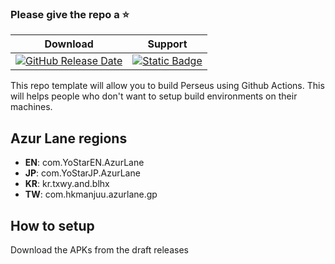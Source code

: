 ### Please give the repo a :star:

| Download | Support |
|-------|------|
| [![GitHub Release Date](https://img.shields.io/github/release-date/Alisa-Mikhailovna/AzurLaneCN)](https://github.com/Alisa-Mikhailovna/AzurLaneCN/releases) | [![Static Badge](https://img.shields.io/badge/discord-blue)](https://discord.com/users/1186782391235260517) |

This repo template will allow you to build Perseus using Github Actions. This will helps people who don't want to setup build environments on their machines.

## Azur Lane regions
- **EN**: com.YoStarEN.AzurLane
- **JP**: com.YoStarJP.AzurLane
- **KR**: kr.txwy.and.blhx
- **TW**: com.hkmanjuu.azurlane.gp

## How to setup
Download the APKs from the draft releases
